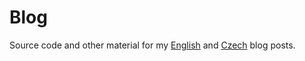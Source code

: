Blog
====

Source code and other material for my [English](http://petrzemek.net/blog/) and [Czech](http://cs-blog.petrzemek.net) blog posts.
